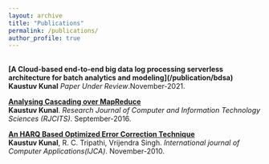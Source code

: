 ```yaml
---
layout: archive
title: "Publications"
permalink: /publications/
author_profile: true
---
```

<br>
<b>[A Cloud-based end-to-end big data log processing serverless architecture for batch analytics and modeling](/publication/bdsa)</b> <br> 
<b>Kaustuv Kunal</b>
<i>Paper Under Review</i>.November-2021.

<b>[Analysing Cascading over MapReduce](/publication/acom)</b> <br> 
<b>Kaustuv Kunal</b>.
<i>Research Journal of Computer and Information Technology Sciences (RJCITS)</i>. September-2016.

<b>[An HARQ Based Optimized Error Correction Technique](/publication/hboect)</b> <br> 
<b>Kaustuv Kunal</b>, R. C. Tripathi, Vrijendra Singh.
<i>International journal of Computer Applications(IJCA)</i>. November-2010.
